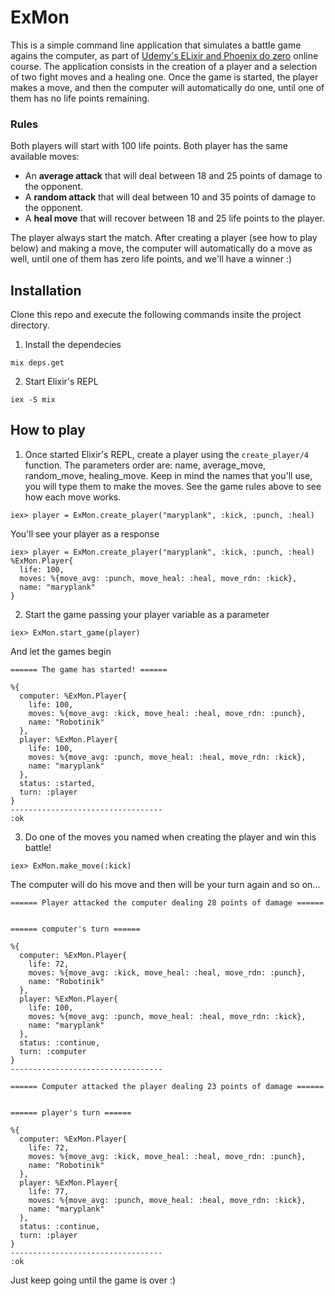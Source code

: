 # ExMon

This is a simple command line application that simulates a battle game agains the computer, as part of [Udemy's ELixir and Phoenix do zero](https://www.udemy.com/course/elixir-e-phoenix-do-zero) online course.
The application consists in the creation of a player and a selection of two fight moves and a healing one. Once the game is started, the player makes a move, and then the computer will automatically do one, until one of them has no life points remaining.

### Rules
Both players will start with 100 life points. Both player has the same available moves:
- An **average attack** that will deal between 18 and 25 points of damage to the opponent.
- A **random attack** that will deal between 10 and 35 points of damage to the opponent.
- A **heal move** that will recover between 18 and 25 life points to the player.

The player always start the match. After creating a player (see how to play below) and making a move, the computer will automatically do a move as well, until one of them has zero life points, and we'll have a winner :)

## Installation

Clone this repo and execute the following commands insite the project directory.

1. Install the dependecies

`mix deps.get`

2. Start Elixir's REPL

`iex -S mix`

## How to play

1. Once started Elixir's REPL, create a player using the `create_player/4` function. 
The parameters order are: name, average_move, random_move, healing_move. Keep in mind the names that you'll use, you will type them to make the moves.
See the game rules above to see how each move works.

`iex> player = ExMon.create_player("maryplank", :kick, :punch, :heal)`


You'll see your player as a response

```
iex> player = ExMon.create_player("maryplank", :kick, :punch, :heal)
%ExMon.Player{
  life: 100,
  moves: %{move_avg: :punch, move_heal: :heal, move_rdn: :kick},
  name: "maryplank"
}
```

2. Start the game passing your player variable as a parameter

`iex> ExMon.start_game(player)`

And let the games begin

```
====== The game has started! ======

%{
  computer: %ExMon.Player{
    life: 100,
    moves: %{move_avg: :kick, move_heal: :heal, move_rdn: :punch},
    name: "Robotinik"
  },
  player: %ExMon.Player{
    life: 100,
    moves: %{move_avg: :punch, move_heal: :heal, move_rdn: :kick},
    name: "maryplank"
  },
  status: :started,
  turn: :player
}
----------------------------------
:ok
```

3. Do one of the moves you named when creating the player and win this battle!

`iex> ExMon.make_move(:kick)`

The computer will do his move and then will be your turn again and so on...
```
====== Player attacked the computer dealing 28 points of damage ======


====== computer's turn ======

%{
  computer: %ExMon.Player{
    life: 72,
    moves: %{move_avg: :kick, move_heal: :heal, move_rdn: :punch},
    name: "Robotinik"
  },
  player: %ExMon.Player{
    life: 100,
    moves: %{move_avg: :punch, move_heal: :heal, move_rdn: :kick},
    name: "maryplank"
  },
  status: :continue,
  turn: :computer
}
----------------------------------

====== Computer attacked the player dealing 23 points of damage ======


====== player's turn ======

%{
  computer: %ExMon.Player{
    life: 72,
    moves: %{move_avg: :kick, move_heal: :heal, move_rdn: :punch},
    name: "Robotinik"
  },
  player: %ExMon.Player{
    life: 77,
    moves: %{move_avg: :punch, move_heal: :heal, move_rdn: :kick},
    name: "maryplank"
  },
  status: :continue,
  turn: :player
}
----------------------------------
:ok
```

Just keep going until the game is over :)
